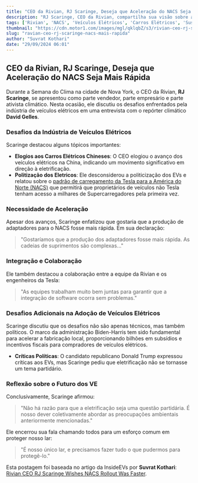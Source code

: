 ```yaml
---
title: "CEO da Rivian, RJ Scaringe, Deseja que Aceleração do NACS Seja Mais Rápida"
description: "RJ Scaringe, CEO da Rivian, compartilha sua visão sobre a indústria de veículos elétricos e os desafios que ela enfrenta, destacando a importância do padrão NACS."
tags: ['Rivian', 'NACS', 'Veículos Elétricos', 'Carros Elétricos', 'Sustentabilidade', 'Mobilidade']
thumbnail: "https://cdn.motor1.com/images/mgl/qklqbZ/s3/rivian-ceo-rj-scaringe.jpg"
slug: "ravian-ceo-rj-scaringe-nacs-mais-rapida"
author: "Suvrat Kothari"
date: "29/09/2024 06:01"
---
```


## CEO da Rivian, RJ Scaringe, Deseja que Aceleração do NACS Seja Mais Rápida

Durante a Semana do Clima na cidade de Nova York, o CEO da Rivian, **RJ Scaringe**, se apresentou como parte vendedor, parte empresário e parte ativista climático. Nesta ocasião, ele discutiu os desafios enfrentados pela indústria de veículos elétricos em uma entrevista com o repórter climático **David Gelles**.

### Desafios da Indústria de Veículos Elétricos
Scaringe destacou alguns tópicos importantes:

- **Elogios aos Carros Elétricos Chineses**: O CEO elogiou o avanço dos veículos elétricos na China, indicando um movimento significativo em direção à eletrificação.
- **Politização dos Eletricos**: Ele desconsiderou a politicização dos EVs e relatou sobre o [padrão de carregamento da Tesla para a América do Norte (NACS)](https://insideevs.com/news/735427/rivian-ceo-rj-scaringe-wishes-nacs-rollout-was-faster/) que permitirá que proprietários de veículos não Tesla tenham acesso a milhares de Supercarregadores pela primeira vez.

### Necessidade de Aceleração
Apesar dos avanços, Scaringe enfatizou que gostaria que a produção de adaptadores para o NACS fosse mais rápida. Em sua declaração:

> "Gostaríamos que a produção dos adaptadores fosse mais rápida. As cadeias de suprimentos são complexas..."  

### Integração e Colaboração
Ele também destacou a colaboração entre a equipe da Rivian e os engenheiros da Tesla:

> "As equipes trabalham muito bem juntas para garantir que a integração de software ocorra sem problemas."

### Desafios Adicionais na Adoção de Veículos Elétricos
Scaringe discutiu que os desafios não são apenas técnicos, mas também políticos. O marco da administração Biden-Harris tem sido fundamental para acelerar a fabricação local, proporcionando bilhões em subsídios e incentivos fiscais para compradores de veículos elétricos.

- **Críticas Políticas**: O candidato republicano Donald Trump expressou críticas aos EVs, mas Scaringe pediu que eletrificação não se tornasse um tema partidário. 

### Reflexão sobre o Futuro dos VE
Conclusivamente, Scaringe afirmou:

> "Não há razão para que a eletrificação seja uma questão partidária. É nosso dever coletivamente abordar as preocupações ambientais anteriormente mencionadas."

Ele encerrou sua fala chamando todos para um esforço comum em proteger nosso lar:

> "É nosso único lar, e precisamos fazer tudo o que pudermos para protegê-lo."

Esta postagem foi baseada no artigo da InsideEVs por **Suvrat Kothari**: [Rivian CEO RJ Scaringe Wishes NACS Rollout Was Faster](https://insideevs.com/news/735427/rivian-ceo-rj-scaringe-wishes-nacs-rollout-was-faster/).